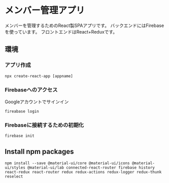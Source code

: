 # メンバー管理アプリ

メンバーを管理するためのReact製SPAアプリです。
バックエンドにはFirebaseを使っています。
フロントエンドはReact+Reduxです。

## 環境
### アプリ作成
```
npx create-react-app [appname]
```
### Firebaseへのアクセス
Googleアカウントでサインイン
```
fireabase login
```
### Firebaseに接続するための初期化
```
firebase init
```

## Install npm packages
```
npm install --save @material-ui/core @material-ui/icons @material-ui/styles @material-ui/lab connected-react-router firebase history react-redux react-router redux redux-actions redux-logger redux-thunk reselect
```

